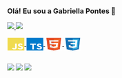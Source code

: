 ### Olá! Eu sou a Gabriella Pontes 👋

<div>
  <a href="https://github-readme-stats.vercel.app/api?username=gabponch"/>
    <a href="https://github.com/gabponch/github-readme-stats"/>
  <img height="180em" src="https://github-readme-stats.vercel.app/api?username=gabponch&show_icons=true&theme=nightowl"/>
  <img height="180em" src="https://github-readme-stats.vercel.app/api/top-langs/?username=gabponch&langs_count=8&theme=nightowl"/>
</div>

<div style="display: inline_block"><br>
  <img align="center" alt="Js" height="30" width="40" src="https://raw.githubusercontent.com/devicons/devicon/master/icons/javascript/javascript-plain.svg">
  <img align="center" alt="Ts" height="30" width="40" src="https://raw.githubusercontent.com/devicons/devicon/master/icons/typescript/typescript-plain.svg">
  <img align="center" alt="HTML" height="30" width="40" src="https://raw.githubusercontent.com/devicons/devicon/master/icons/html5/html5-original.svg">
  <img align="center" alt="CSS" height="30" width="40" src="https://raw.githubusercontent.com/devicons/devicon/master/icons/css3/css3-original.svg">
</div>

  ##
 
<div>
    <a href="https://www.linkedin.com/gabriella-pontes" target="_blank"><img src="https://img.shields.io/badge/-LinkedIn-%230077B5?style=for-the-badge&logo=linkedin&logoColor=white" target="_blank"></a> 
 <a href="" target="_blank"><img src="https://img.shields.io/badge/Discord-7289DA?style=for-the-badge&logo=discord&logoColor=white" target="_blank"></a> 
  <a href="mailto:gabipontesc@gmail.com"><img src="https://img.shields.io/badge/-Gmail-%23333?style=for-the-badge&logo=gmail&logoColor=white" target="_blank"></a>
  
</div>
